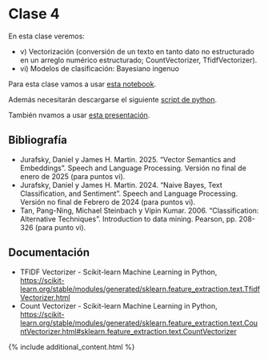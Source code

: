 # Clase 4
En esta clase veremos:
- v) Vectorización (conversión de un texto en tanto dato no estructurado en un arreglo numérico estructurado; CountVectorizer, TfidfVectorizer). 
- vi) Modelos de clasificación: Bayesiano ingenuo


Para esta clase vamos a usar [esta notebook](./clase-4-vectorizacion.ipynb).

Además necesitarán descargarse el siguiente [script de python](./funciones.py).

También nvamos a usar [esta presentación](./clase04.pdf).

## Bibliografía

- Jurafsky, Daniel y James H. Martin. 2025. “Vector Semantics and Embeddings”. Speech and Language Processing. Versión no final de enero de 2025 (para puntos vi).
- Jurafsky, Daniel y James H. Martin. 2024. “Naive Bayes, Text Classification, and Sentiment”. Speech and Language Processing. Versión no final de Febrero de 2024 (para puntos vi).
- Tan, Pang-Ning, Michael Steinbach y Vipin Kumar. 2006. “Classification: Alternative Techniques”. Introduction to data mining. Pearson, pp. 208-326 (para punto vi).

## Documentación
- TFIDF Vectorizer - Scikit-learn Machine Learning in Python, https://scikit-learn.org/stable/modules/generated/sklearn.feature_extraction.text.TfidfVectorizer.html
- Count Vectorizer - Scikit-learn Machine Learning in Python, https://scikit-learn.org/stable/modules/generated/sklearn.feature_extraction.text.CountVectorizer.html#sklearn.feature_extraction.text.CountVectorizer

{% include additional_content.html %}


